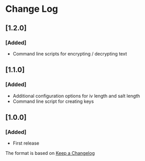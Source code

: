 # Change Log

## [1.2.0]
### [Added]
- Command line scripts for encrypting / decrypting text

## [1.1.0]
### [Added]
- Additional configuration options for iv length and salt length
- Command line script for creating keys


## [1.0.0]
### [Added]
- First release

The format is based on [Keep a Changelog](http://keepachangelog.com/)
